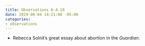 ```yaml
---
title: Observations 6-4-19
date: 2019-06-04 14:21:00 -05:00
categories:
- observations
---
```


- Rebecca Solnit’s great essay about abortion in the *Guardian*.